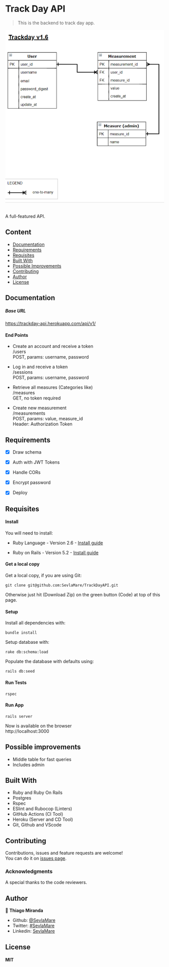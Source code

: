 # Track Day API
> This is the backend to track day app.

![screenshot](doc/ERD.png)

<br>A full-featured API.<br>


## Content
* [Documentation](#documentation)
* [Requirements](#requirements)
* [Requisites](#requisites)
* [Built With](#built-with)
* [Possible Improvements](#possible-improvements)
* [Contributing](#contributing)
* [Author](#author)
* [License](#license)


## Documentation


##### Base URL
https://trackday-api.herokuapp.com/api/v1/


#### End Points
* Create an account and receive a token<br>
/users<br>
POST, params: username, password

* Log in and receive a token<br>
/sessions<br>
POST, params: username, password

* Retrieve all measures (Categories like)<br>
/measures<br>
GET, no token required

* Create new measurement<br>
/measurements<br>
POST, params: value, measure_id <br>
Header: Authorization Token <br>


## Requirements
- [x] Draw schema
- [x] Auth with JWT Tokens
- [x] Handle CORs
- [x] Encrypt password
- [x] Deploy


## Requisites

#### Install
You will need to install:
* Ruby Language - Version 2.6 - [Install guide](https://www.ruby-lang.org/en/documentation/installation/)

* Ruby on Rails - Version 5.2 - [Install guide](https://guides.rubyonrails.org/v5.0/getting_started.html#installing-rails)


#### Get a local copy
Get a local copy, if you are using Git:
```
git clone git@github.com:SevlaMare/TrackDayAPI.git
```
Otherwise just hit (Download Zip) on the green button (Code) at top of this page.


#### Setup

Install all dependencies with:
```
bundle install
```

Setup database with:
```
rake db:schema:load
```

Populate the database with defaults using:
```
rails db:seed
```

#### Run Tests
```
rspec
```

#### Run App
```
rails server
```

Now is available on the browser <br>
http://localhost:3000


## Possible improvements
- Middle table for fast queries
- Includes admin


## Built With
- Ruby and Ruby On Rails <br>
- Postgres <br>
- Rspec <br>
- ESlint and Rubocop (Linters) <br>
- GitHub Actions (CI Tool) <br>
- Heroku (Server and CD Tool) <br>
- Git, Github and VScode <br>


## Contributing
Contributions, issues and feature requests are welcome!<br>
You can do it on [issues page](issues/).

### Acknowledgments
A special thanks to the code reviewers.

## Author
👤 **Thiago Miranda**
- Github: [@SevlaMare](https://github.com/SevlaMare)
- Twitter: [#SevlaMare](https://twitter.com/SevlaMare)
- Linkedin: [SevlaMare](https://www.linkedin.com/in/sevla-mare)

## License
#### MIT
